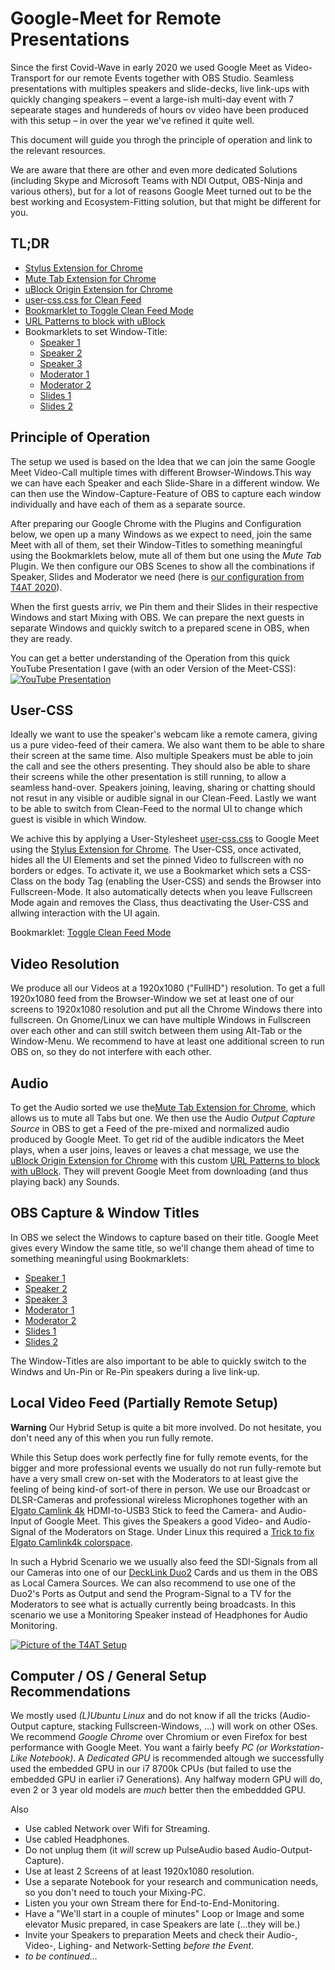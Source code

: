 Google-Meet for Remote Presentations
====================================
Since the first Covid-Wave in early 2020 we used Google Meet as Video-Transport for our remote Events together with OBS Studio.
Seamless presentations with multiples speakers and slide-decks, live link-ups with quickly changing speakers – event a large-ish multi-day event with 7 sepearate stages and hundereds of hours ov video have been produced with this setup – in over the year we've refined it quite well.

This document will guide you throgh the principle of operation and link to the relevant resources.

We are aware that there are other and even more dedicated Solutions (including Skype and Microsoft Teams with NDI Output, OBS-Ninja and various others), but for a lot of reasons Google Meet turned out to be the best working and Ecosystem-Fitting solution, but that might be different for you.


TL;DR
-----
 - [Stylus Extension for Chrome](https://chrome.google.com/webstore/detail/stylus/clngdbkpkpeebahjckkjfobafhncgmne)
 - [Mute Tab Extension for Chrome](https://chrome.google.com/webstore/detail/mute-tab/blljobffcekcbopmkgfhpcjmbfnelkfg)
 - [uBlock Origin Extension for Chrome](https://chrome.google.com/webstore/detail/ublock-origin/cjpalhdlnbpafiamejdnhcphjbkeiagm?hl=de)
 - [user-css.css for Clean Feed](user-css.css)
 - <a href="javascript:(function()%7Bif(document.body.classList.toggle('clean-meet')) %7B document.documentElement.requestFullscreen()%3B %7Ddocument.addEventListener('fullscreenchange'%2C (e) %3D> %7B if(!document.fullscreen) %7B document.body.classList.remove('clean-meet') %7D %7D)%7D)()">Bookmarklet to Toggle Clean Feed Mode</a>
 - [URL Patterns to block with uBlock](ublock-url-patterns.txt)
 - Bookmarklets to set Window-Title:
   - <a href="javascript:(function()%7Bdocument.title%3D'Speaker 1'%7D)()">Speaker 1</a>
   - <a href="javascript:(function()%7Bdocument.title%3D'Speaker 2'%7D)()">Speaker 2</a>
   - <a href="javascript:(function()%7Bdocument.title%3D'Speaker 3'%7D)()">Speaker 3</a>
   - <a href="javascript:(function()%7Bdocument.title%3D'Moderator 1'%7D)()">Moderator 1</a>
   - <a href="javascript:(function()%7Bdocument.title%3D'Moderator 2'%7D)()">Moderator 2</a>
   - <a href="javascript:(function()%7Bdocument.title%3D'Slides 1'%7D)()">Slides 1</a>
   - <a href="javascript:(function()%7Bdocument.title%3D'Slides 2'%7D)()">Slides 2</a>


Principle of Operation
----------------------
The setup we used is based on the Idea that we can join the same Google Meet Video-Call multiple times with different Browser-Windows.This way we can have each Speaker and each Slide-Share in a different window. We can then use the Window-Capture-Feature of OBS to capture each window individually and have each of them as a separate source.

After preparing our Google Chrome with the Plugins and Configuration below, we open up a many Windows as we expect to need, join the same Meet with all of them, set their Window-Titles to something meaningful using the Bookmarklets below, mute all of them but one using the *Mute Tab* Plugin. We then configure our OBS Scenes to show all the combinations if Speaker, Slides and Moderator we need (here is [our configuration from T4AT 2020](T4AT_Live.json)).

When the first guests arriv, we Pin them and their Slides in their respective Windows and start Mixing with OBS. We can prepare the next guests in separate Windows and quickly switch to a prepared scene in OBS, when they are ready.

You can get a better understanding of the Operation from this quick YouTube Presentation I gave (with an oder Version of the Meet-CSS):
[![YouTube Presentation](https://img.youtube.com/vi/uoKLjwIZgiw/0.jpg)](https://www.youtube.com/watch?v=uoKLjwIZgiw)


User-CSS
--------
Ideally we want to use the speaker's webcam like a remote camera, giving us a pure video-feed of their camera. We also want them to be able to share their screen at the same time. Also multiple Speakers must be able to join the call and see the others presenting. They should also be able to share their screens while the other presentation is still running, to allow a seamless hand-over. Speakers joining, leaving, sharing or chatting should not resut in any visible or audible signal in our Clean-Feed. Lastly we want to be able to switch from Clean-Feed to the normal UI to change which guest is visible in which Window.

We achive this by applying a User-Stylesheet [user-css.css](user-css.css) to Google Meet using the [Stylus Extension for Chrome](https://chrome.google.com/webstore/detail/stylus/clngdbkpkpeebahjckkjfobafhncgmne). The User-CSS, once activated, hides all the UI Elements and set the pinned Video to fullscreen with no borders or edges. To activate it, we use a Bookmarket which sets a CSS-Class on the body Tag (enabling the User-CSS) and sends the Browser into Fullscreen-Mode. It also automatically detects when you leave Fullscreen Mode again and removes the Class, thus deactivating the User-CSS and allwing interaction with the UI again.

Bookmarklet: <a href="javascript:(function()%7Bif(document.body.classList.toggle('clean-meet')) %7B document.documentElement.requestFullscreen()%3B %7Ddocument.addEventListener('fullscreenchange'%2C (e) %3D> %7B if(!document.fullscreen) %7B document.body.classList.remove('clean-meet') %7D %7D)%7D)()">Toggle Clean Feed Mode</a>


Video Resolution
----------------
We produce all our Videos at a 1920x1080 ("FullHD") resolution. To get a full 1920x1080 feed from the Browser-Window we set at least one of our screens to 1920x1080 resolution and put all the Chrome Windows there into fullscreen. On Gnome/Linux we can have multiple Windows in Fullscreen over each other and can still switch between them using Alt-Tab or the Window-Menu. We recommend to have at least one additional screen to run OBS on, so they do not interfere with each other.


Audio
-----
To get the Audio sorted we use the[Mute Tab Extension for Chrome](https://chrome.google.com/webstore/detail/mute-tab/blljobffcekcbopmkgfhpcjmbfnelkfg), which allows us to mute all Tabs but one. We then use the Audio *Output Capture Source* in OBS to get a Feed of the pre-mixed and normalized audio produced by Google Meet. To get rid of the audible indicators the Meet plays, when a user joins, leaves or leaves a chat message, we use the [uBlock Origin Extension for Chrome](https://chrome.google.com/webstore/detail/ublock-origin/cjpalhdlnbpafiamejdnhcphjbkeiagm?hl=de) with this custom [URL Patterns to block with uBlock](ublock-url-patterns.txt). They will prevent Google Meet from downloading (and thus playing back) any Sounds.


OBS Capture & Window Titles
---------------------------
In OBS we select the Windows to capture based on their title. Google Meet gives every Window the same title, so we'll change them ahead of time to something meaningful using Bookmarklets:
- <a href="javascript:(function()%7Bdocument.title%3D'Speaker 1'%7D)()">Speaker 1</a>
- <a href="javascript:(function()%7Bdocument.title%3D'Speaker 2'%7D)()">Speaker 2</a>
- <a href="javascript:(function()%7Bdocument.title%3D'Speaker 3'%7D)()">Speaker 3</a>
- <a href="javascript:(function()%7Bdocument.title%3D'Moderator 1'%7D)()">Moderator 1</a>
- <a href="javascript:(function()%7Bdocument.title%3D'Moderator 2'%7D)()">Moderator 2</a>
- <a href="javascript:(function()%7Bdocument.title%3D'Slides 1'%7D)()">Slides 1</a>
- <a href="javascript:(function()%7Bdocument.title%3D'Slides 2'%7D)()">Slides 2</a>

The Window-Titles are also important to be able to quickly switch to the Windws and Un-Pin or Re-Pin speakers during a live link-up.


Local Video Feed (Partially Remote Setup)
-----------------------------------------
**Warning** Our Hybrid Setup is quite a bit more involved. Do not hesitate, you don't need any of this when you run fully remote.

While this Setup does work perfectly fine for fully remote events, for the bigger and more professional events we usually do not run fully-remote but have a very small crew on-set with the Moderators to at least give the feeling of being kind-of sort-of there in person. We use our Broadcast or DLSR-Cameras and professional wireless Microphones together with an [Elgato Camlink 4k](https://www.elgato.com/de/cam-link-4k) HDMI-to-USB3 Stick to feed the Camera- and Audio-Input of Google Meet. This gives the Speakers a good Video- and Audio-Signal of the Moderators on Stage. Under Linux this required a [Trick to fix Elgato Camlink4k colorspace](https://github.com/xkahn/camlink).

In such a Hybrid Scenario we we usually also feed the SDI-Signals from all our Cameras into one of our [DeckLink Duo2](https://www.blackmagicdesign.com/de/products/decklink/techspecs/W-DLK-31) Cards and us them in the OBS as Local Camera Sources. We can also recommend to use one of the Duo2's Ports as Output and send the Program-Signal to a TV for the Moderators to see what is actually currently being broadcasts. In this scenario we use a Monitoring Speaker instead of Headphones for Audio Monitoring.

[![Picture of the T4AT Setup](https://pbs.twimg.com/media/EoY831_WMAA_2un?format=jpg)](https://twitter.com/mazdermind/status/1334821274498052098)


Computer / OS / General Setup Recommendations
---------------------------------------------
We mostly used *(L)Ubuntu Linux* and do not know if all the tricks (Audio-Output capture, stacking Fullscreen-Windows, …) will work on other OSes. We recommend *Google Chrome* over Chromium or even Firefox for best performance with Google Meet.
You want a fairly beefy *PC (or Workstation-Like Notebook)*. A *Dedicated GPU* is recommended altough we successfully used the embedded GPU in our i7 8700k CPUs (but failed to use the embedded GPU in earlier i7 Generations). Any halfway modern GPU will do, even 2 or 3 year old models are *much* better then the embeddded GPU.

Also
- Use cabled Network over Wifi for Streaming.
- Use cabled Headphones.
- Do not unplug them (it *will* screw up PulseAudio based Audio-Output-Capture).
- Use at least 2 Screens of at least 1920x1080 resolution.
- Use a separate Notebook for your research and communication needs, so you don't need to touch your Mixing-PC.
- Listen you your own Stream there for End-to-End-Monitoring.
- Have a "We'll start in a couple of minutes" Loop or Image and some elevator Music prepared, in case Speakers are late (…they will be.)
- Invite your Speakers to preparation Meets and check their Audio-, Video-, Lighing- and Network-Setting *before the Event*.
- *to be continued…*
